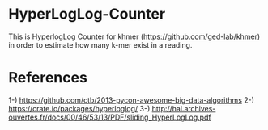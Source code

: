 HyperLogLog-Counter
===================

This is HyperlogLog Counter for khmer (https://github.com/ged-lab/khmer) in order to estimate how many k-mer exist in a reading. 

References
==========

1-) https://github.com/ctb/2013-pycon-awesome-big-data-algorithms
2-) https://crate.io/packages/hyperloglog/
3-) http://hal.archives-ouvertes.fr/docs/00/46/53/13/PDF/sliding_HyperLogLog.pdf